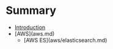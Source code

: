 # Summary

* [Introduction](README.md)
* \[AWS\]\(aws.md\)
  * \[AWS ES\]\(aws/elasticsearch.md\)




